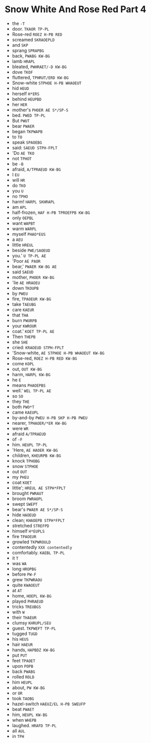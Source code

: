# Snow White And Rose Red Part 4

* the `-T`
* door. `TKAOR TP-PL`
* Rose-red `ROEZ H-PB RED`
* screamed `SKRAOEPLD`
* and `SKP`
* sprang `SPRAPBG`
* back, `PWABG KW-BG`
* lamb `HRAPL`
* bleated, `PWHRAET/-D KW-BG`
* dove `TKOF`
* fluttered, `TPHRUT/ERD KW-BG`
* Snow-white `STPHOE H-PB WHAOEUT`
* hid `HEUD`
* herself `H*ERS`
* behind `HEUPBD`
* her `HER`
* mother's `PHOER AE S*/SP-S`
* bed. `PWED TP-PL`
* But `PWUT`
* bear `PWAER`
* began `TKPWAPB`
* to `TO`
* speak `SPAOEBG`
* said: `SAEUD STPH-FPLT`
* 'Do `AE TKO`
* not `TPHOT`
* be `-B`
* afraid, `A/TPRAEUD KW-BG`
* I `EU`
* will `HR`
* do `TKO`
* you `U`
* no `TPHO`
* harm! `HARPL SKHRAPL`
* am `APL`
* half-frozen, `HAF H-PB TPROEFPB KW-BG`
* only `OEPBL`
* want `WAPBT`
* warm `WARPL`
* myself `PHAO*EUS`
* a `AEU`
* little `HREUL`
* beside `PWE/SAOEUD`
* you.' `U TP-PL AE`
* 'Poor `AE PAOR`
* bear,' `PWAER KW-BG AE`
* said `SAEUD`
* mother, `PHOER KW-BG`
* 'lie `AE HRAOEU`
* down `TKOUPB`
* by `PWEU`
* fire, `TPAOEUR KW-BG`
* take `TAEUBG`
* care `KAEUR`
* that `THA`
* burn `PWURPB`
* your `KWROUR`
* coat.' `KOET TP-PL AE`
* Then `THEPB`
* she `SHE`
* cried: `KRAOEUD STPH-FPLT`
* 'Snow-white, `AE STPHOE H-PB WHAOEUT KW-BG`
* Rose-red, `ROEZ H-PB RED KW-BG`
* come `KOPL`
* out, `OUT KW-BG`
* harm, `HARPL KW-BG`
* he `E`
* means `PHAOEPBS`
* well.' `WEL TP-PL AE`
* so `SO`
* they `THE`
* both `PWO*T`
* came `KAEUPL`
* by-and-by `PWEU H-PB SKP H-PB PWEU`
* nearer, `TPHAOER/*ER KW-BG`
* were `WR`
* afraid `A/TPRAEUD`
* of `-F`
* him. `HEUPL TP-PL`
* 'Here, `AE HAOER KW-BG`
* children, `KHEURPB KW-BG`
* knock `TPHOBG`
* snow `STPHOE`
* out `OUT`
* my `PHEU`
* coat `KOET`
* little'; `HREUL AE STPH*FPLT`
* brought `PWRAUT`
* broom `PWRAOPL`
* swept `SWEPT`
* bear's `PWAER AE S*/SP-S`
* hide `HAOEUD`
* clean; `KHAOEPB STPH*FPLT`
* stretched `STREFPD`
* himself `H*EUPLS`
* fire `TPAOEUR`
* growled `TKPWROULD`
* contentedly `XXX contentedly`
* comfortably. `KAEBL TP-PL`
* it `T`
* was `WA`
* long `HROPBG`
* before `PW-F`
* grew `TKPWRAOU`
* quite `KWAOEUT`
* at `AT`
* home, `HOEPL KW-BG`
* played `PHRAEUD`
* tricks `TREUBGS`
* with `W`
* their `THAEUR`
* clumsy `KHRUPL/SEU`
* guest. `TKPWEFT TP-PL`
* tugged `TUGD`
* his `HEUS`
* hair `HAEUR`
* hands, `HAPBDZ KW-BG`
* put `PUT`
* feet `TPAOET`
* upon `POPB`
* back `PWABG`
* rolled `ROLD`
* him `HEUPL`
* about, `PW KW-BG`
* or `OR`
* took `TAOBG`
* hazel-switch `HAEUZ/EL H-PB SWEUFP`
* beat `PWAET`
* him, `HEUPL KW-BG`
* when `WHEPB`
* laughed. `HRAFD TP-PL`
* all `AUL`
* in `TPH`
